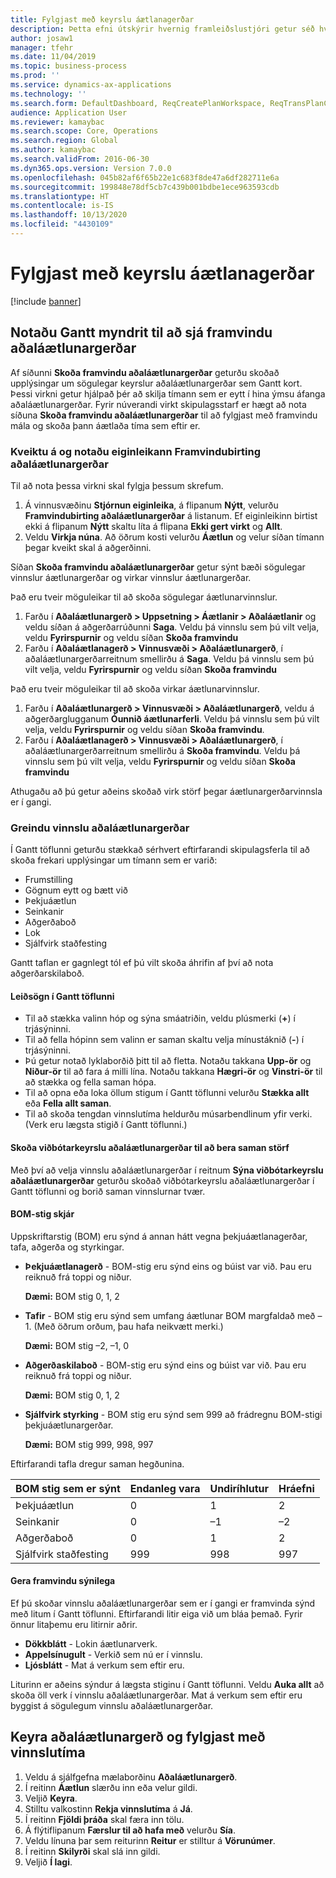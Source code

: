 ```yaml
---
title: Fylgjast með keyrslu áætlanagerðar
description: Þetta efni útskýrir hvernig framleiðslustjóri getur séð hvort keyrsla aðaláætlunargerðar er í gangi.
author: josaw1
manager: tfehr
ms.date: 11/04/2019
ms.topic: business-process
ms.prod: ''
ms.service: dynamics-ax-applications
ms.technology: ''
ms.search.form: DefaultDashboard, ReqCreatePlanWorkspace, ReqTransPlanCard, SysQueryForm, InventItemIdLookupSimple, ReqLog, ReqProcessTaskTrace
audience: Application User
ms.reviewer: kamaybac
ms.search.scope: Core, Operations
ms.search.region: Global
ms.author: kamaybac
ms.search.validFrom: 2016-06-30
ms.dyn365.ops.version: Version 7.0.0
ms.openlocfilehash: 045b82af6f65b22e1c683f8de47a6df282711e6a
ms.sourcegitcommit: 199848e78df5cb7c439b001bdbe1ece963593cdb
ms.translationtype: HT
ms.contentlocale: is-IS
ms.lasthandoff: 10/13/2020
ms.locfileid: "4430109"
---
```

# <a name="monitor-a-master-planning-run"></a>Fylgjast með keyrslu áætlanagerðar

[!include [banner](../../includes/banner.md)]

## <a name="use-a-gantt-chart-to-visualize-master-planning-progress"></a>Notaðu Gantt myndrit til að sjá framvindu aðaláætlunargerðar

Af síðunni **Skoða framvindu aðaláætlunargerðar** geturðu skoðað upplýsingar um sögulegar keyrslur aðaláætlunargerðar sem Gantt kort. Þessi virkni getur hjálpað þér að skilja tímann sem er eytt í hina ýmsu áfanga aðaláætlunargerðar. Fyrir núverandi virkt skipulagsstarf er hægt að nota síðuna **Skoða framvindu aðaláætlunargerðar** til að fylgjast með framvindu mála og skoða þann áætlaða tíma sem eftir er.

### <a name="turn-on-and-use-the-master-plan-progress-visualization-feature"></a>Kveiktu á og notaðu eiginleikann Framvindubirting aðaláætlunargerðar

Til að nota þessa virkni skal fylgja þessum skrefum.

1. Á vinnusvæðinu **Stjórnun eiginleika**, á flipanum **Nýtt**, velurðu **Framvindubirting aðaláætlunargerðar** á listanum. Ef eiginleikinn birtist ekki á flipanum **Nýtt** skaltu líta á flipana **Ekki gert virkt** og **Allt**.
1. Veldu **Virkja núna**. Að öðrum kosti velurðu **Áætlun** og velur síðan tímann þegar kveikt skal á aðgerðinni.

Síðan **Skoða framvindu aðaláætlunargerðar** getur sýnt bæði sögulegar vinnslur áætlunargerðar og virkar vinnslur áætlunargerðar. 

Það eru tveir möguleikar til að skoða sögulegar áætlunarvinnslur. 

1. Farðu í **Aðaláætlunargerð \> Uppsetning \> Áætlanir \> Aðaláætlanir** og veldu síðan á aðgerðarrúðunni **Saga**. Veldu þá vinnslu sem þú vilt velja, veldu **Fyrirspurnir** og veldu síðan **Skoða framvindu**
1. Farðu í **Aðaláætlanagerð \> Vinnusvæði \> Aðaláætlunargerð**, í aðaláætlunargerðarreitnum smellirðu á **Saga**. Veldu þá vinnslu sem þú vilt velja, veldu **Fyrirspurnir** og veldu síðan **Skoða framvindu**

Það eru tveir möguleikar til að skoða virkar áætlunarvinnslur. 
1. Farðu í **Aðaláætlunargerð \> Vinnusvæði \> Aðaláætlunargerð**, veldu á aðgerðarglugganum **Óunnið áætlunarferli**. Veldu þá vinnslu sem þú vilt velja, veldu **Fyrirspurnir** og veldu síðan **Skoða framvindu**.
1. Farðu í **Aðaláætlanagerð \> Vinnusvæði \> Aðaláætlunargerð**, í aðaláætlunargerðarreitnum smellirðu á **Skoða framvindu**. Veldu þá vinnslu sem þú vilt velja, veldu **Fyrirspurnir** og veldu síðan **Skoða framvindu**

Athugaðu að þú getur aðeins skoðað virk störf þegar áætlunargerðarvinnsla er í gangi.

### <a name="analyze-a-master-planning-job"></a>Greindu vinnslu aðaláætlunargerðar

Í Gantt töflunni geturðu stækkað sérhvert eftirfarandi skipulagsferla til að skoða frekari upplýsingar um tímann sem er varið:

- Frumstilling
- Gögnum eytt og bætt við
- Þekjuáætlun
- Seinkanir
- Aðgerðaboð
- Lok
- Sjálfvirk staðfesting

Gantt taflan er gagnlegt tól ef þú vilt skoða áhrifin af því að nota aðgerðarskilaboð.

#### <a name="navigation-in-the-gantt-chart"></a>Leiðsögn í Gantt töflunni

- Til að stækka valinn hóp og sýna smáatriðin, veldu plúsmerki (**+**) í trjásýninni.
- Til að fella hópinn sem valinn er saman skaltu velja mínustáknið (**-**) í trjásýninni.
- Þú getur notað lyklaborðið þitt til að fletta. Notaðu takkana **Upp-ör** og **Niður-ör** til að fara á milli lína. Notaðu takkana **Hægri-ör** og **Vinstri-ör** til að stækka og fella saman hópa.
- Til að opna eða loka öllum stigum í Gantt töflunni velurðu **Stækka allt** eða **Fella allt saman**.
- Til að skoða tengdan vinnslutíma heldurðu músarbendlinum yfir verki. (Verk eru lægsta stigið í Gantt töflunni.)

#### <a name="view-an-additional-master-planning-run-to-compare-jobs"></a>Skoða viðbótarkeyrslu aðaláætlunargerðar til að bera saman störf

Með því að velja vinnslu aðaláætlunargerðar í reitnum **Sýna viðbótarkeyrslu aðaláætlunargerðar** geturðu skoðað viðbótarkeyrslu aðaláætlunargerðar í Gantt töflunni og borið saman vinnslurnar tvær.

#### <a name="bom-level-display"></a>BOM-stig skjár

Uppskriftarstig (BOM) eru sýnd á annan hátt vegna þekjuáætlanagerðar, tafa, aðgerða og styrkingar.

- **Þekjuáætlanagerð** - BOM-stig eru sýnd eins og búist var við. Þau eru reiknuð frá toppi og niður.

    **Dæmi:** BOM stig 0, 1, 2

- **Tafir** - BOM stig eru sýnd sem umfang áætlunar BOM margfaldað með –1. (Með öðrum orðum, þau hafa neikvætt merki.)

    **Dæmi:** BOM stig –2, –1, 0

- **Aðgerðaskilaboð** - BOM-stig eru sýnd eins og búist var við. Þau eru reiknuð frá toppi og niður.

    **Dæmi:** BOM stig 0, 1, 2

- **Sjálfvirk styrking** - BOM stig eru sýnd sem 999 að frádregnu BOM-stigi þekjuáætlunargerðar.

    **Dæmi:** BOM stig 999, 998, 997

Eftirfarandi tafla dregur saman hegðunina.

| BOM stig sem er sýnt | Endanleg vara | Undiríhlutur | Hráefni |
|---|---|---|---|
| Þekjuáætlun | 0 | 1 | 2 |
| Seinkanir | 0 | –1 | –2 |
| Aðgerðaboð | 0 | 1 | 2 |
| Sjálfvirk staðfesting | 999 | 998 | 997 |

#### <a name="visualize-progress"></a>Gera framvindu sýnilega

Ef þú skoðar vinnslu aðaláætlunargerðar sem er í gangi er framvinda sýnd með litum í Gantt töflunni. Eftirfarandi litir eiga við um bláa þemað. Fyrir önnur litaþemu eru litirnir aðrir.

- **Dökkblátt** - Lokin áætlunarverk.
- **Appelsínugult** - Verkið sem nú er í vinnslu.
- **Ljósblátt** - Mat á verkum sem eftir eru.

Liturinn er aðeins sýndur á lægsta stiginu í Gantt töflunni. Veldu **Auka allt** að skoða öll verk í vinnslu aðaláætlunargerðar. Mat á verkum sem eftir eru byggist á sögulegum vinnslu aðaláætlunargerðar.

## <a name="run-master-planning-and-track-processing-time"></a>Keyra aðaláætlunargerð og fylgjast með vinnslutíma

1. Veldu á sjálfgefna mælaborðinu **Aðaláætlunargerð**.
1. Í reitinn **Áætlun** slærðu inn eða velur gildi.
1. Veljið **Keyra**.
1. Stilltu valkostinn **Rekja vinnslutíma** á **Já**.
1. Í reitinn **Fjöldi þráða** skal færa inn tölu.
1. Á flýtiflipanum **Færslur til að hafa með** velurðu **Sía**.
1. Veldu línuna þar sem reiturinn **Reitur** er stilltur á **Vörunúmer**.
1. Í reitinn **Skilyrði** skal slá inn gildi.
1. Veljið **Í lagi**.
